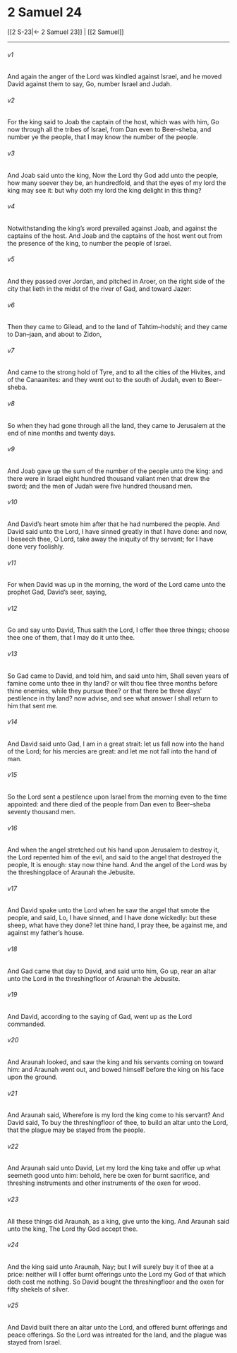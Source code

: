 # 2 Samuel 24

[[2 S-23|← 2 Samuel 23]] | [[2 Samuel]]
***

###### v1
And again the anger of the Lord was kindled against Israel, and he moved David against them to say, Go, number Israel and Judah.
###### v2
For the king said to Joab the captain of the host, which was with him, Go now through all the tribes of Israel, from Dan even to Beer–sheba, and number ye the people, that I may know the number of the people.
###### v3
And Joab said unto the king, Now the Lord thy God add unto the people, how many soever they be, an hundredfold, and that the eyes of my lord the king may see it: but why doth my lord the king delight in this thing?
###### v4
Notwithstanding the king’s word prevailed against Joab, and against the captains of the host. And Joab and the captains of the host went out from the presence of the king, to number the people of Israel.
###### v5
And they passed over Jordan, and pitched in Aroer, on the right side of the city that lieth in the midst of the river of Gad, and toward Jazer:
###### v6
Then they came to Gilead, and to the land of Tahtim–hodshi; and they came to Dan–jaan, and about to Zidon,
###### v7
And came to the strong hold of Tyre, and to all the cities of the Hivites, and of the Canaanites: and they went out to the south of Judah, even to Beer–sheba.
###### v8
So when they had gone through all the land, they came to Jerusalem at the end of nine months and twenty days.
###### v9
And Joab gave up the sum of the number of the people unto the king: and there were in Israel eight hundred thousand valiant men that drew the sword; and the men of Judah were five hundred thousand men.
###### v10
And David’s heart smote him after that he had numbered the people. And David said unto the Lord, I have sinned greatly in that I have done: and now, I beseech thee, O Lord, take away the iniquity of thy servant; for I have done very foolishly.
###### v11
For when David was up in the morning, the word of the Lord came unto the prophet Gad, David’s seer, saying,
###### v12
Go and say unto David, Thus saith the Lord, I offer thee three things; choose thee one of them, that I may do it unto thee.
###### v13
So Gad came to David, and told him, and said unto him, Shall seven years of famine come unto thee in thy land? or wilt thou flee three months before thine enemies, while they pursue thee? or that there be three days’ pestilence in thy land? now advise, and see what answer I shall return to him that sent me.
###### v14
And David said unto Gad, I am in a great strait: let us fall now into the hand of the Lord; for his mercies are great: and let me not fall into the hand of man.
###### v15
So the Lord sent a pestilence upon Israel from the morning even to the time appointed: and there died of the people from Dan even to Beer–sheba seventy thousand men.
###### v16
And when the angel stretched out his hand upon Jerusalem to destroy it, the Lord repented him of the evil, and said to the angel that destroyed the people, It is enough: stay now thine hand. And the angel of the Lord was by the threshingplace of Araunah the Jebusite.
###### v17
And David spake unto the Lord when he saw the angel that smote the people, and said, Lo, I have sinned, and I have done wickedly: but these sheep, what have they done? let thine hand, I pray thee, be against me, and against my father’s house.
###### v18
And Gad came that day to David, and said unto him, Go up, rear an altar unto the Lord in the threshingfloor of Araunah the Jebusite.
###### v19
And David, according to the saying of Gad, went up as the Lord commanded.
###### v20
And Araunah looked, and saw the king and his servants coming on toward him: and Araunah went out, and bowed himself before the king on his face upon the ground.
###### v21
And Araunah said, Wherefore is my lord the king come to his servant? And David said, To buy the threshingfloor of thee, to build an altar unto the Lord, that the plague may be stayed from the people.
###### v22
And Araunah said unto David, Let my lord the king take and offer up what seemeth good unto him: behold, here be oxen for burnt sacrifice, and threshing instruments and other instruments of the oxen for wood.
###### v23
All these things did Araunah, as a king, give unto the king. And Araunah said unto the king, The Lord thy God accept thee.
###### v24
And the king said unto Araunah, Nay; but I will surely buy it of thee at a price: neither will I offer burnt offerings unto the Lord my God of that which doth cost me nothing. So David bought the threshingfloor and the oxen for fifty shekels of silver.
###### v25
And David built there an altar unto the Lord, and offered burnt offerings and peace offerings. So the Lord was intreated for the land, and the plague was stayed from Israel.  

